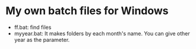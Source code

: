 # My own batch files for Windows

+ ff.bat: find files
+ myyear.bat: It makes folders by each month's name. You can give other year as the parameter.
